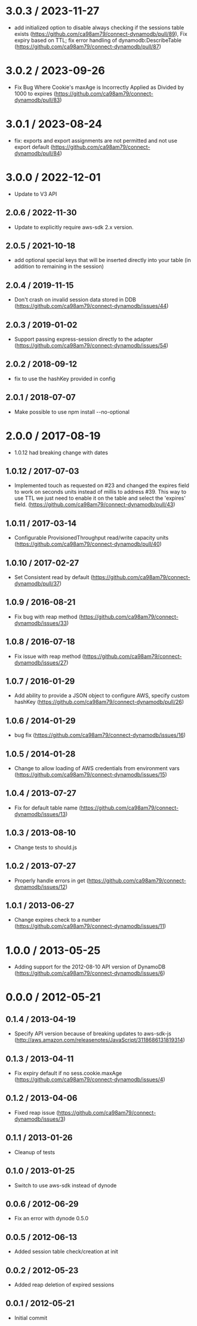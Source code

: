 # 3.0.3 / 2023-11-27

- add initialized option to disable always checking if the sessions table exists (https://github.com/ca98am79/connect-dynamodb/pull/89), Fix expiry based on TTL; fix error handling of dynamodb:DescribeTable (https://github.com/ca98am79/connect-dynamodb/pull/87) 

# 3.0.2 / 2023-09-26

- Fix Bug Where Cookie's maxAge is Incorrectly Applied as Divided by 1000 to expires (https://github.com/ca98am79/connect-dynamodb/pull/83)

# 3.0.1 / 2023-08-24

- fix: exports and export assignments are not permitted and not use export default (https://github.com/ca98am79/connect-dynamodb/pull/84)

# 3.0.0 / 2022-12-01

- Update to V3 API

## 2.0.6 / 2022-11-30

- Update to explicitly require aws-sdk 2.x version.

## 2.0.5 / 2021-10-18

- add optional special keys that will be inserted directly into your table (in addition to remaining in the session)

## 2.0.4 / 2019-11-15

- Don't crash on invalid session data stored in DDB (https://github.com/ca98am79/connect-dynamodb/issues/44)

## 2.0.3 / 2019-01-02

- Support passing express-session directly to the adapter (https://github.com/ca98am79/connect-dynamodb/issues/54)

## 2.0.2 / 2018-09-12

- fix to use the hashKey provided in config

## 2.0.1 / 2018-07-07

- Make possible to use npm install --no-optional

# 2.0.0 / 2017-08-19

- 1.0.12 had breaking change with dates

## 1.0.12 / 2017-07-03

- Implemented touch as requested on #23 and changed the expires field to work on seconds units instead of millis to address #39. This way to use TTL we just need to enable it on the table and select the 'expires' field. (https://github.com/ca98am79/connect-dynamodb/pull/43)

## 1.0.11 / 2017-03-14

- Configurable ProvisionedThroughput read/write capacity units (https://github.com/ca98am79/connect-dynamodb/pull/40)

## 1.0.10 / 2017-02-27

- Set Consistent read by default (https://github.com/ca98am79/connect-dynamodb/pull/37)

## 1.0.9 / 2016-08-21

- Fix bug with reap method (https://github.com/ca98am79/connect-dynamodb/issues/33)

## 1.0.8 / 2016-07-18

- Fix issue with reap method (https://github.com/ca98am79/connect-dynamodb/issues/27)

## 1.0.7 / 2016-01-29

- Add ability to provide a JSON object to configure AWS, specify custom hashKey (https://github.com/ca98am79/connect-dynamodb/pull/26)

## 1.0.6 / 2014-01-29

- bug fix (https://github.com/ca98am79/connect-dynamodb/issues/16)

## 1.0.5 / 2014-01-28

- Change to allow loading of AWS credentials from environment vars (https://github.com/ca98am79/connect-dynamodb/issues/15)

## 1.0.4 / 2013-07-27

- Fix for default table name (https://github.com/ca98am79/connect-dynamodb/issues/13)

## 1.0.3 / 2013-08-10

- Change tests to should.js

## 1.0.2 / 2013-07-27

- Properly handle errors in get (https://github.com/ca98am79/connect-dynamodb/issues/12)

## 1.0.1 / 2013-06-27

- Change expires check to a number (https://github.com/ca98am79/connect-dynamodb/issues/11)

# 1.0.0 / 2013-05-25

- Adding support for the 2012-08-10 API version of DynamoDB (https://github.com/ca98am79/connect-dynamodb/issues/6)

# 0.0.0 / 2012-05-21

## 0.1.4 / 2013-04-19

- Specify API version because of breaking updates to aws-sdk-js (http://aws.amazon.com/releasenotes/JavaScript/3118686131819314)

## 0.1.3 / 2013-04-11

- Fix expiry default if no sess.cookie.maxAge (https://github.com/ca98am79/connect-dynamodb/issues/4)

## 0.1.2 / 2013-04-06

- Fixed reap issue (https://github.com/ca98am79/connect-dynamodb/issues/3)

## 0.1.1 / 2013-01-26

- Cleanup of tests

## 0.1.0 / 2013-01-25

- Switch to use aws-sdk instead of dynode

## 0.0.6 / 2012-06-29

- Fix an error with dynode 0.5.0

## 0.0.5 / 2012-06-13

- Added session table check/creation at init

## 0.0.2 / 2012-05-23

- Added reap deletion of expired sessions

## 0.0.1 / 2012-05-21

- Initial commit
